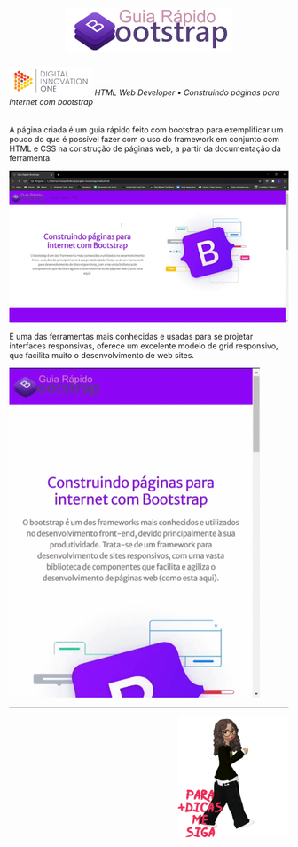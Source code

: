 <h1 align="center">
<img src="https://github.com/narelo/page-bootstrap/blob/main/images/bootstrap.png?raw=true" width="300">
</h1>

<h6>
<img src="https://github.com/narelo/page-bootstrap/blob/main/images/logo-dio.png?raw=true" width="150"> HTML Web Developer • Construindo páginas para internet com bootstrap
</h6>

<p>A página criada é um guia rápido feito com bootstrap para exemplificar um pouco do que é possível fazer com o uso do framework em conjunto com HTML e CSS na construção de páginas web, a partir da documentação da ferramenta. </p>

![Alt Text](https://github.com/narelo/page-bootstrap/blob/main/images/site.gif?raw=true)

<p>
É uma das ferramentas mais conhecidas e usadas para se projetar interfaces responsivas, oferece um excelente modelo de grid responsivo, que facilita muito o desenvolvimento de web sites.
</p>

![Alt Text](https://github.com/narelo/page-bootstrap/blob/main/images/site-resp.gif?raw=true)

<hr>
<img src="https://github.com/narelo/page-bootstrap/blob/main/images/avatar.png?raw=true" width="200" align="right">
